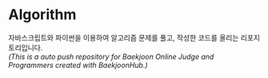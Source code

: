 # Algorithm

자바스크립트와 파이썬을 이용하여 알고리즘 문제를 풀고, 작성한 코드를 올리는 리포지토리입니다.<br>
*(This is a auto push repository for Baekjoon Online Judge and Programmers created with BaekjoonHub.)*
